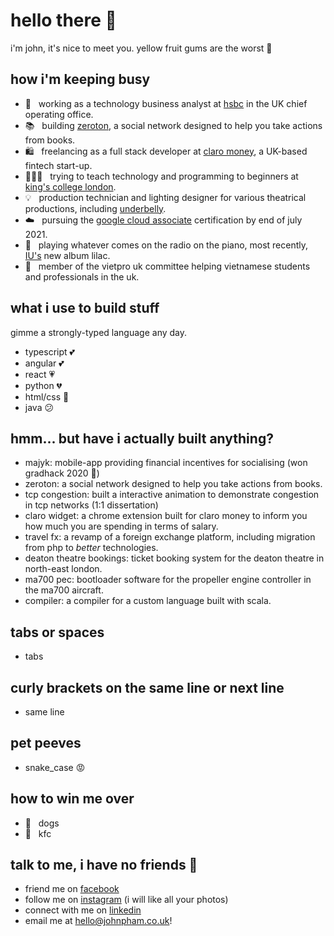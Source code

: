 # hello there 👋
i'm john, it's nice to meet you. yellow fruit gums are the worst 🤮

## how i'm keeping busy
- 🏦 &nbsp; working as a technology business analyst at [hsbc](https://hsbc.com) in the UK chief operating office.
- 📚 &nbsp; building [zeroton](https://zeroton.io), a social network designed to help you take actions from books.
- 🛍 &nbsp; freelancing as a full stack developer at [claro money](https://claromoney.co.uk), a UK-based fintech start-up.
- 👨🏻‍🏫 &nbsp; trying to teach technology and programming to beginners at [king's college london](https://kcl.ac.uk).
- 💡 &nbsp; production technician and lighting designer for various theatrical productions, including [underbelly](https://www.underbelly.co.uk/).
- ☁️ &nbsp; pursuing the [google cloud associate](https://google.com) certification by end of july 2021.
- 🎹 &nbsp; playing whatever comes on the radio on the piano, most recently, [IU's](https://iu.com) new album lilac.
- 💼 &nbsp; member of the vietpro uk committee helping vietnamese students and professionals in the uk.

## what i use to build stuff
gimme a strongly-typed language any day.
- typescript 💕
- angular 💕
- react 💗
- python 💔
- html/css 🥱
- java 😕

## hmm... but have i actually built anything?
- majyk: mobile-app providing financial incentives for socialising (won gradhack 2020 🥇)
- zeroton: a social network designed to help you take actions from books.
- tcp congestion: built a interactive animation to demonstrate congestion in tcp networks (1:1 dissertation)
- claro widget: a chrome extension built for claro money to inform you how much you are spending in terms of salary.
- travel fx: a revamp of a foreign exchange platform, including migration from php to _better_ technologies.
- deaton theatre bookings: ticket booking system for the deaton theatre in north-east london.
- ma700 pec: bootloader software for the propeller engine controller in the ma700 aircraft.
- compiler: a compiler for a custom language built with scala.

## tabs or spaces
- tabs

## curly brackets on the same line or next line
- same line

## pet peeves
- snake_case 😡

## how to win me over
- 🐶 &nbsp; dogs
- 🍗 &nbsp; kfc

## talk to me, i have no friends 🥺
- friend me on [facebook](https://facebook.com/jdcpham)
- follow me on [instagram](https://instagram.com/jdcpham) (i will like all your photos)
- connect with me on [linkedin](https://linkedin.com/in/jdcpham)
- email me at hello@johnpham.co.uk!
